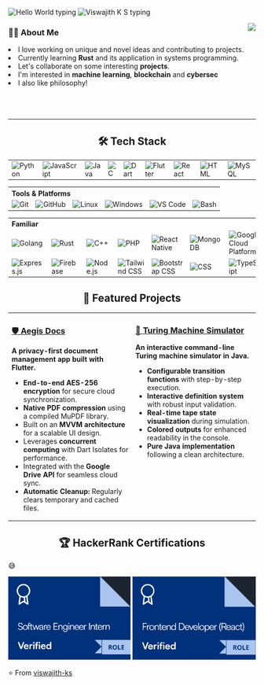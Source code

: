 <p>
    <img src="https://readme-typing-svg.herokuapp.com?font=Inter&weight=600&size=30&duration=1&pause=1000&color=FFFFFF&vCenter=true&repeat=false&width=235&lines=Hello+World!+I'm" alt="Hello World typing" />
    <img src="https://readme-typing-svg.herokuapp.com?font=Inter&weight=600&size=30&duration=1690&pause=1420&color=FFFFFF&vCenter=true&width=500&repeat=false&lines=Viswajith+K+S;an+aspiring+software+developer;a+curious+learner;Viswajith+K+S" alt="Viswajith K S typing" />
</p>

<p align="right">
    <img src="https://media1.giphy.com/media/v1.Y2lkPTc5MGI3NjExNWN3NTV5ZzdvMGNoNHljcWJyZXBmMW9oYmMxMzNsNzFqZmxkOGRxayZlcD12MV9pbnRlcm5hbF9naWZfYnlfaWQmY3Q9Zw/8hIVgsgtUlPIydLOxa/giphy.gif" align="right" />
</p>

<h3>🧑‍💻 About Me</h3>
<p>
    <li>I love working on unique and novel ideas and contributing to projects.</li>
    <li>Currently learning <strong>Rust</strong> and its application in systems programming.</li>
    <li>Let's collaborate on some interesting <strong>projects</strong>.</li>
    <li>I'm interested in <strong>machine learning</strong>, <strong>blockchain</strong> and <strong>cybersec</strong></li>
    <li>I also like philosophy!</li>
    <br>
    <br>
    <br>
</p>
<hr>
<h2 align="center">🛠️ Tech Stack</h2>
<table border="0" cellpadding="10">
    <tr>
        <td><img src="https://img.shields.io/badge/-Python-3776AB?style=for-the-badge&logo=python&logoColor=white" alt="Python"></td>
        <td><img src="https://img.shields.io/badge/-JavaScript-F7DF1E?style=for-the-badge&logo=javascript&logoColor=black" alt="JavaScript"></td>
        <td><img src="https://img.shields.io/badge/-Java-007396?style=for-the-badge&logo=java&logoColor=white" alt="Java"></td>
        <td><img src="https://img.shields.io/badge/-C-A8B9CC?style=for-the-badge&logo=c&logoColor=white" alt="C"></td>
        <td><img src="https://img.shields.io/badge/-Dart-0175C2?style=for-the-badge&logo=dart&logoColor=white" alt="Dart"></td>
        <td><img src="https://img.shields.io/badge/-Flutter-02569B?style=for-the-badge&logo=flutter&logoColor=white" alt="Flutter"></td>
        <td><img src="https://img.shields.io/badge/-React-61DAFB?style=for-the-badge&logo=react&logoColor=black" alt="React"></td>
        <td><img src="https://img.shields.io/badge/-HTML-E34F26?style=for-the-badge&logo=html5&logoColor=white" alt="HTML"></td>
        <td><img src="https://img.shields.io/badge/-MySQL-4479A1?style=for-the-badge&logo=mysql&logoColor=white" alt="MySQL"></td>
    </tr>
</table>

<table border="0" cellpadding="10">
    <tr>
        <th colspan="6" align="left">Tools & Platforms</th>
    </tr>
    <tr>
        <td><img src="https://img.shields.io/badge/-Git-F05032?style=for-the-badge&logo=git&logoColor=white" alt="Git"></td>
        <td><img src="https://img.shields.io/badge/-GitHub-181717?style=for-the-badge&logo=github&logoColor=white" alt="GitHub"></td>
        <td><img src="https://img.shields.io/badge/-Linux-FCC624?style=for-the-badge&logo=linux&logoColor=black" alt="Linux"></td>
        <td><img src="https://img.shields.io/badge/-Windows-0078D6?style=for-the-badge&logo=windows&logoColor=white" alt="Windows"></td>
        <td><img src="https://img.shields.io/badge/-VS_Code-0078D7?style=for-the-badge&logo=data:&logoColor=white" alt="VS Code"></td>
        <td><img src="https://img.shields.io/badge/-Bash-4EAA25?style=for-the-badge&logo=gnu-bash&logoColor=white" alt="Bash"></td>
    </tr>
</table>

<table border="0" cellpadding="10">
    <tr>
        <th colspan="8" align="left">Familiar</th>
    </tr>
    <tr>
        <td><img src="https://img.shields.io/badge/-Golang-00ADD8?style=for-the-badge&logo=go&logoColor=white" alt="Golang"></td>
        <td><img src="https://img.shields.io/badge/-Rust-000000?style=for-the-badge&logo=rust&logoColor=white" alt="Rust"></td>
        <td><img src="https://img.shields.io/badge/-C++-00599C?style=for-the-badge&logo=cplusplus&logoColor=white" alt="C++"></td>
        <td><img src="https://img.shields.io/badge/-PHP-777BB4?style=for-the-badge&logo=php&logoColor=white" alt="PHP"></td>
        <td><img src="https://img.shields.io/badge/-React_Native-61DAFB?style=for-the-badge&logo=react&logoColor=black" alt="React Native"></td>
        <td><img src="https://img.shields.io/badge/-MongoDB-47A248?style=for-the-badge&logo=mongodb&logoColor=white" alt="MongoDB"></td>
        <td><img src="https://img.shields.io/badge/-GCP-F76C0C?style=for-the-badge&logo=googlecloud&logoColor=white" alt="Google Cloud Platform"></td>
    </tr>
    <tr>
        <td><img src="https://img.shields.io/badge/-Express.js-000000?style=for-the-badge&logo=express&logoColor=white" alt="Express.js"></td>
        <td><img src="https://img.shields.io/badge/-Firebase-FFCA28?style=for-the-badge&logo=firebase&logoColor=black" alt="Firebase"></td>
        <td><img src="https://img.shields.io/badge/-Node.js-339933?style=for-the-badge&logo=node.js&logoColor=white" alt="Node.js"></td>
        <td><img src="https://img.shields.io/badge/-Tailwind_CSS-06B6D4?style=for-the-badge&logo=tailwind-css&logoColor=white" alt="Tailwind CSS"></td>
        <td><img src="https://img.shields.io/badge/-Bootstrap-7952B3?style=for-the-badge&logo=bootstrap&logoColor=white" alt="Bootstrap CSS"></td>
        <td><img src="https://img.shields.io/badge/-CSS3-1572B6?style=for-the-badge&logo=css&logoColor=white" alt="CSS"></td>
        <td><img src="https://img.shields.io/badge/-TypeScript-3178C6?style=for-the-badge&logo=typescript&logoColor=white" alt="TypeScript"></td>
    </tr>
</table>

<h2 align="center">🚀 Featured Projects</h2>
<table width="100%" border="0">
    <tr>
        <td width="50%" valign="top">
            <h3><a href="https://github.com/viswajith-ks/aegis-docs">🛡️ Aegis Docs</a></h3>
            <p><strong>A privacy-first document management app built with Flutter.</strong></p>
            <ul>
                <li><strong>End-to-end AES-256 encryption</strong> for secure cloud synchronization.</li>
                <li><strong>Native PDF compression</strong> using a compiled MuPDF library.</li>
                <li>Built on an <strong>MVVM architecture</strong> for a scalable UI design.</li>
                <li>Leverages <strong>concurrent computing</strong> with Dart Isolates for performance.</li>
                <li>Integrated with the <strong>Google Drive API</strong> for seamless cloud sync.</li>
                <li><strong>Automatic Cleanup:</strong> Regularly clears temporary and cached files.</li>
            </ul>
        </td>
        <td width="50%" valign="top">
            <h3><a href="https://github.com/viswajith-ks/turing-machine">🤖 Turing Machine Simulator</a></h3>
            <p><strong>An interactive command-line Turing machine simulator in Java.</strong></p>
            <ul>
                <li><strong>Configurable transition functions</strong> with step-by-step execution.</li>
                <li><strong>Interactive definition system</strong> with robust input validation.</li>
                <li><strong>Real-time tape state visualization</strong> during simulation.</li>
                <li><strong>Colored outputs</strong> for enhanced readability in the console.</li>
                <li><strong>Pure Java implementation</strong> following a clean architecture.</li>
            </ul>
        </td>
    </tr>
</table>

<h2 align="center">🏆 HackerRank Certifications</h2>
😅
<p>
    <a href="https://www.hackerrank.com/certificates/c5158b773da4"><img src="cert1.png" alt="Certificate 1"></a>
    <a href="https://www.hackerrank.com/certificates/edf85d8eaa57"><img src="cert2.png" alt="Certificate 2"></a>
</p>

<p>⭐️ From <a href="https://github.com/viswajith-ks">viswajith-ks</a></p>

